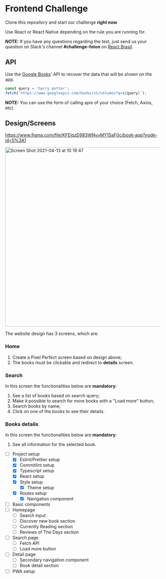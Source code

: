 # Frontend Challenge

Clone this repository and start our challenge **right now**

Use React or React Native depending on the rule you are running for.

**NOTE:** If you have any questions regarding the test, just send us your question on Slack's channel **#challenge-foton** on [React Brasil](https://react-brasil-slack.herokuapp.com/).

## API

Use the [Google Books](https://developers.google.com/books/docs/v1/using)' API to recover the data that will be shown on the app.

```js
const query = 'harry potter';
fetch(`https://www.googleapis.com/books/v1/volumes?q=${query}`);
```

**NOTE:** You can use the form of calling apis of your choice (Fetch, Axios, etc).

## Design/Screens

https://www.figma.com/file/KFElqzD983WNyvMY1SaF0c/book-app?node-id=0%3A1

<img width="581" alt="Screen Shot 2021-04-13 at 10 19 47" src="https://user-images.githubusercontent.com/13947203/114559257-eb55ad00-9c41-11eb-9617-4e7627cc373e.png">

The website design has 3 screens, which are:

### Home

1. Create a Pixel Perfect screen based on design above;
2. The books must be clickable and redirect to **details** screen.

### Search

In this screen the functionalities below are **mandatory**:

1. See a list of books based on search query;
2. Make it possible to search for more books with a "Load more" button;
3. Search books by name;
4. Click on one of the books to see their details.

### Books details

In this screen the functionalities below are **mandatory**:

1. See all information for the selected book.

-   [ ] Project setup
    -   [x] Eslint/Prettier setup
    -   [x] Commitlint setup
    -   [x] Typescript setup
    -   [x] React setup
    -   [x] Style setup
        -   [x] Theme setup
    -   [x] Routes setup
        -   [x] Navigation component
-   [ ] Basic components
-   [ ] Homepage
    -   [ ] Search input
    -   [ ] Discover new book section
    -   [ ] Currently Reading section
    -   [ ] Reviews of The Days section
-   [ ] Search page
    -   [ ] Fetch API
    -   [ ] Load more button
-   [ ] Detail page
    -   [ ] Secondary navigation component
    -   [ ] Book detail section
-   [ ] PWA setup
